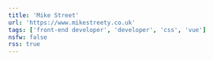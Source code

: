 ```yaml
---
title: 'Mike Street'
url: 'https://www.mikestreety.co.uk'
tags: ['front-end developer', 'developer', 'css', 'vue']
nsfw: false
rss: true
---
```


